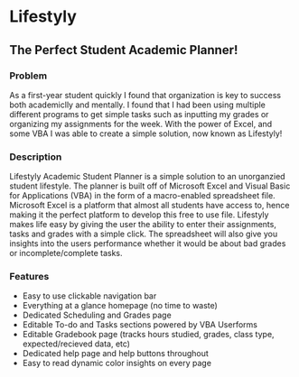# Lifestyly

## The Perfect Student Academic Planner!

### Problem
As a first-year student quickly I found that organization is key to success both academiclly and mentally. I found that I had been using multiple different programs to get simple tasks such as inputting my grades or organizing my assignments for the week. With the power of Excel, and some VBA I was able to create a simple solution, now known as Lifestyly!
         
### Description

Lifestyly Academic Student Planner is a simple solution to an unorganzied student lifestyle. The planner is built off of Microsoft Excel and Visual Basic for Applications (VBA) in the form of a macro-enabled spreadsheet file. Microsoft Excel is a platform that almost all students have access to, hence making it the perfect platform to develop this free to use file. Lifestyly makes life easy by giving the user the ability to enter their assignments, tasks and grades with a simple click. The spreadsheet will also give you insights into the users performance whether it would be about bad grades or incomplete/complete tasks.

### Features
             
- Easy to use clickable navigation bar
- Everything at a glance homepage (no time to waste)
- Dedicated Scheduling and Grades page
- Editable To-do and Tasks sections powered by VBA Userforms
- Editable Gradebook page (tracks hours studied, grades, class type, expected/recieved data, etc)
- Dedicated help page and help buttons throughout
- Easy to read dynamic color insights on every page

